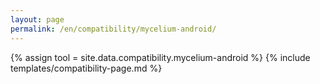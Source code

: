 ```yaml
---
layout: page
permalink: /en/compatibility/mycelium-android/
---
```

{% assign tool = site.data.compatibility.mycelium-android %}
{% include templates/compatibility-page.md %}
